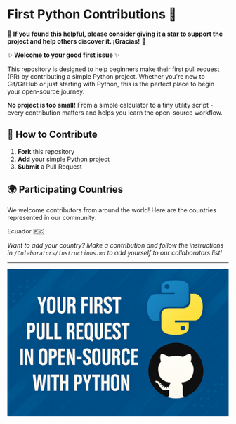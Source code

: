 # First Python Contributions 🐍

🌟 **If you found this helpful, please consider giving it a star to support the project and help others discover it. ¡Gracias!** 🌟

✨ **Welcome to your good first issue** ✨

This repository is designed to help beginners make their first pull request (PR) by contributing a simple Python project. Whether you're new to Git/GitHub or just starting with Python, this is the perfect place to begin your open-source journey.


**No project is too small!** From a simple calculator to a tiny utility script - every contribution matters and helps you learn the open-source workflow.

## 🚀 How to Contribute
1. **Fork** this repository
2. **Add** your simple Python project
3. **Submit** a Pull Request

## 🌍 Participating Countries

We welcome contributors from around the world! Here are the countries represented in our community:

Ecuador 🇪🇨

*Want to add your country? Make a contribution and follow the instructions in `/Colaborators/instructions.md` to add yourself to our collaborators list!*

---

![Banner](./Banner.png)
